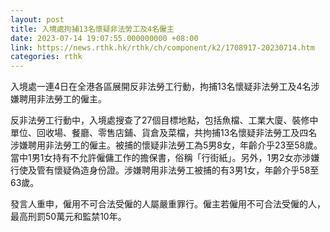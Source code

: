 ```yaml
---
layout: post
title: 入境處拘捕13名懷疑非法勞工及4名僱主
date: 2023-07-14 19:07:55.000000000 +08:00
link: https://news.rthk.hk/rthk/ch/component/k2/1708917-20230714.htm
categories: rthk
---
```


入境處一連4日在全港各區展開反非法勞工行動，拘捕13名懷疑非法勞工及4名涉嫌聘用非法勞工的僱主。

反非法勞工行動中，入境處搜查了27個目標地點，包括魚檔、工業大廈、裝修中單位、回收場、餐廳、零售店鋪、貨倉及菜檔，共拘捕13名懷疑非法勞工及四名涉嫌聘用非法勞工的僱主。被捕的懷疑非法勞工為5男8女，年齡介乎23至58歲。當中1男1女持有不允許僱傭工作的擔保書，俗稱「行街紙」。另外，1男2女亦涉嫌行使及管有懷疑偽造身份證。涉嫌聘用非法勞工被捕的有3男1女，年齡介乎58至63歲。
 
發言人重申，僱用不可合法受僱的人屬嚴重罪行。僱主若僱用不可合法受僱的人，最高刑罰50萬元和監禁10年。
